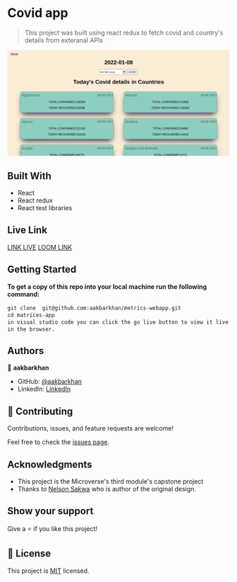 
#  Covid app

> This project was built using react redux to fetch 
> covid and country's details from exteranal APIs

![screenshot](./image.png)



## Built With

- React 
- React redux
- React test libraries

## Live Link 
[LINK LIVE](https://coviid.netlify.app/)
[LOOM LINK](https://www.loom.com/share/f56ebaafdfce49049498580222b4a38b)
## Getting Started

**To get a copy of this repo into your local machine run the following command:**
```
git clone  git@github.com:aakbarkhan/metrics-webapp.git
cd matrices-app
in visual studio code you can click the go live button to view it live in the browser.
```


## Authors

👤 **aakbarkhan**

- GitHub: [@aakbarkhan](https://github.com/aakbarkhan)
- LinkedIn: [LinkedIn](https://www.linkedin.com/in/akuu-khan)

## 🤝 Contributing

Contributions, issues, and feature requests are welcome!

Feel free to check the [issues page](../../issues/).

## Acknowledgments

- This project is the Microverse's third module's capstone project
- Thanks to [Nelson Sakwa](https://www.behance.net/sakwadesignstudio) who is author of the original design.

## Show your support

Give a ⭐️ if you like this project!


## 📝 License

This project is [MIT](./MIT.md) licensed.